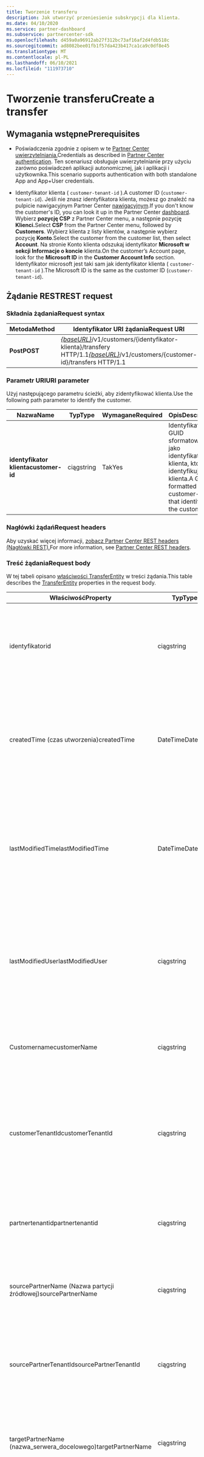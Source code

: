 ```yaml
---
title: Tworzenie transferu
description: Jak utworzyć przeniesienie subskrypcji dla klienta.
ms.date: 04/10/2020
ms.service: partner-dashboard
ms.subservice: partnercenter-sdk
ms.openlocfilehash: d459a0a96912ab27f312bc73af16af2d4fdb518c
ms.sourcegitcommit: ad8082bee01fb1f57da423b417ca1ca9c0df8e45
ms.translationtype: MT
ms.contentlocale: pl-PL
ms.lasthandoff: 06/10/2021
ms.locfileid: "111973710"
---
```

# <a name="create-a-transfer"></a><span data-ttu-id="7f32d-103">Tworzenie transferu</span><span class="sxs-lookup"><span data-stu-id="7f32d-103">Create a transfer</span></span>

## <a name="prerequisites"></a><span data-ttu-id="7f32d-104">Wymagania wstępne</span><span class="sxs-lookup"><span data-stu-id="7f32d-104">Prerequisites</span></span>

- <span data-ttu-id="7f32d-105">Poświadczenia zgodnie z opisem w te [Partner Center uwierzytelniania.](partner-center-authentication.md)</span><span class="sxs-lookup"><span data-stu-id="7f32d-105">Credentials as described in [Partner Center authentication](partner-center-authentication.md).</span></span> <span data-ttu-id="7f32d-106">Ten scenariusz obsługuje uwierzytelnianie przy użyciu zarówno poświadczeń aplikacji autonomicznej, jak i aplikacji i użytkownika.</span><span class="sxs-lookup"><span data-stu-id="7f32d-106">This scenario supports authentication with both standalone App and App+User credentials.</span></span>

- <span data-ttu-id="7f32d-107">Identyfikator klienta ( `customer-tenant-id` ).</span><span class="sxs-lookup"><span data-stu-id="7f32d-107">A customer ID (`customer-tenant-id`).</span></span> <span data-ttu-id="7f32d-108">Jeśli nie znasz identyfikatora klienta, możesz go znaleźć na pulpicie nawigacyjnym Partner Center [nawigacyjnym](https://partner.microsoft.com/dashboard).</span><span class="sxs-lookup"><span data-stu-id="7f32d-108">If you don't know the customer's ID, you can look it up in the Partner Center [dashboard](https://partner.microsoft.com/dashboard).</span></span> <span data-ttu-id="7f32d-109">Wybierz **pozycję CSP** z Partner Center menu, a następnie pozycję **Klienci.**</span><span class="sxs-lookup"><span data-stu-id="7f32d-109">Select **CSP** from the Partner Center menu, followed by **Customers**.</span></span> <span data-ttu-id="7f32d-110">Wybierz klienta z listy klientów, a następnie wybierz pozycję **Konto**.</span><span class="sxs-lookup"><span data-stu-id="7f32d-110">Select the customer from the customer list, then select **Account**.</span></span> <span data-ttu-id="7f32d-111">Na stronie Konto klienta odszukaj identyfikator **Microsoft w** **sekcji Informacje o koncie** klienta.</span><span class="sxs-lookup"><span data-stu-id="7f32d-111">On the customer’s Account page, look for the **Microsoft ID** in the **Customer Account Info** section.</span></span> <span data-ttu-id="7f32d-112">Identyfikator microsoft jest taki sam jak identyfikator klienta ( `customer-tenant-id` ).</span><span class="sxs-lookup"><span data-stu-id="7f32d-112">The Microsoft ID is the same as the customer ID  (`customer-tenant-id`).</span></span>

## <a name="rest-request"></a><span data-ttu-id="7f32d-113">Żądanie REST</span><span class="sxs-lookup"><span data-stu-id="7f32d-113">REST request</span></span>

### <a name="request-syntax"></a><span data-ttu-id="7f32d-114">Składnia żądania</span><span class="sxs-lookup"><span data-stu-id="7f32d-114">Request syntax</span></span>

| <span data-ttu-id="7f32d-115">Metoda</span><span class="sxs-lookup"><span data-stu-id="7f32d-115">Method</span></span>   | <span data-ttu-id="7f32d-116">Identyfikator URI żądania</span><span class="sxs-lookup"><span data-stu-id="7f32d-116">Request URI</span></span>                                                                                                 |
|----------|-------------------------------------------------------------------------------------------------------------|
| <span data-ttu-id="7f32d-117">**Post**</span><span class="sxs-lookup"><span data-stu-id="7f32d-117">**POST**</span></span> | <span data-ttu-id="7f32d-118">[*{baseURL}*](partner-center-rest-urls.md)/v1/customers/{identyfikator-klienta}/transfery HTTP/1.1</span><span class="sxs-lookup"><span data-stu-id="7f32d-118">[*{baseURL}*](partner-center-rest-urls.md)/v1/customers/{customer-id}/transfers HTTP/1.1</span></span>                    |

### <a name="uri-parameter"></a><span data-ttu-id="7f32d-119">Parametr URI</span><span class="sxs-lookup"><span data-stu-id="7f32d-119">URI parameter</span></span>

<span data-ttu-id="7f32d-120">Użyj następującego parametru ścieżki, aby zidentyfikować klienta.</span><span class="sxs-lookup"><span data-stu-id="7f32d-120">Use the following path parameter to identify the customer.</span></span>

| <span data-ttu-id="7f32d-121">Nazwa</span><span class="sxs-lookup"><span data-stu-id="7f32d-121">Name</span></span>            | <span data-ttu-id="7f32d-122">Typ</span><span class="sxs-lookup"><span data-stu-id="7f32d-122">Type</span></span>     | <span data-ttu-id="7f32d-123">Wymagane</span><span class="sxs-lookup"><span data-stu-id="7f32d-123">Required</span></span> | <span data-ttu-id="7f32d-124">Opis</span><span class="sxs-lookup"><span data-stu-id="7f32d-124">Description</span></span>                                                            |
|-----------------|----------|----------|------------------------------------------------------------------------|
| <span data-ttu-id="7f32d-125">**identyfikator klienta**</span><span class="sxs-lookup"><span data-stu-id="7f32d-125">**customer-id**</span></span> | <span data-ttu-id="7f32d-126">ciąg</span><span class="sxs-lookup"><span data-stu-id="7f32d-126">string</span></span>   | <span data-ttu-id="7f32d-127">Tak</span><span class="sxs-lookup"><span data-stu-id="7f32d-127">Yes</span></span>      | <span data-ttu-id="7f32d-128">Identyfikator GUID sformatowany jako identyfikator klienta, który identyfikuje klienta.</span><span class="sxs-lookup"><span data-stu-id="7f32d-128">A GUID formatted customer-id that identifies the customer.</span></span>             |

### <a name="request-headers"></a><span data-ttu-id="7f32d-129">Nagłówki żądań</span><span class="sxs-lookup"><span data-stu-id="7f32d-129">Request headers</span></span>

<span data-ttu-id="7f32d-130">Aby uzyskać więcej informacji, [zobacz Partner Center REST headers (Nagłówki REST).](headers.md)</span><span class="sxs-lookup"><span data-stu-id="7f32d-130">For more information, see [Partner Center REST headers](headers.md).</span></span>

### <a name="request-body"></a><span data-ttu-id="7f32d-131">Treść żądania</span><span class="sxs-lookup"><span data-stu-id="7f32d-131">Request body</span></span>

<span data-ttu-id="7f32d-132">W tej tabeli opisano [właściwości TransferEntity](transfer-entity-resources.md) w treści żądania.</span><span class="sxs-lookup"><span data-stu-id="7f32d-132">This table describes the [TransferEntity](transfer-entity-resources.md) properties in the request body.</span></span>

| <span data-ttu-id="7f32d-133">Właściwość</span><span class="sxs-lookup"><span data-stu-id="7f32d-133">Property</span></span>              | <span data-ttu-id="7f32d-134">Typ</span><span class="sxs-lookup"><span data-stu-id="7f32d-134">Type</span></span>          | <span data-ttu-id="7f32d-135">Wymagane</span><span class="sxs-lookup"><span data-stu-id="7f32d-135">Required</span></span>  | <span data-ttu-id="7f32d-136">Opis</span><span class="sxs-lookup"><span data-stu-id="7f32d-136">Description</span></span>                                                                                |
|-----------------------|---------------|-----------|--------------------------------------------------------------------------------------------|
| <span data-ttu-id="7f32d-137">identyfikator</span><span class="sxs-lookup"><span data-stu-id="7f32d-137">id</span></span>                    | <span data-ttu-id="7f32d-138">ciąg</span><span class="sxs-lookup"><span data-stu-id="7f32d-138">string</span></span>        | <span data-ttu-id="7f32d-139">Nie</span><span class="sxs-lookup"><span data-stu-id="7f32d-139">No</span></span>    | <span data-ttu-id="7f32d-140">Identyfikator transferEntity, który jest dostarczany po pomyślnym utworzeniu obiektu transferEntity.</span><span class="sxs-lookup"><span data-stu-id="7f32d-140">A transferEntity identifier that is supplied upon successful creation of the transferEntity.</span></span>                               |
| <span data-ttu-id="7f32d-141">createdTime (czas utworzenia)</span><span class="sxs-lookup"><span data-stu-id="7f32d-141">createdTime</span></span>           | <span data-ttu-id="7f32d-142">DateTime</span><span class="sxs-lookup"><span data-stu-id="7f32d-142">DateTime</span></span>      | <span data-ttu-id="7f32d-143">Nie</span><span class="sxs-lookup"><span data-stu-id="7f32d-143">No</span></span>    | <span data-ttu-id="7f32d-144">Data utworzenia przeniesieniaJedność w formacie daty i godziny.</span><span class="sxs-lookup"><span data-stu-id="7f32d-144">The date the transferEntity was created, in date-time format.</span></span> <span data-ttu-id="7f32d-145">Stosowane po pomyślnym utworzeniu transferEntity.</span><span class="sxs-lookup"><span data-stu-id="7f32d-145">Applied upon successful creation of the transferEntity.</span></span>      |
| <span data-ttu-id="7f32d-146">lastModifiedTime</span><span class="sxs-lookup"><span data-stu-id="7f32d-146">lastModifiedTime</span></span>      | <span data-ttu-id="7f32d-147">DateTime</span><span class="sxs-lookup"><span data-stu-id="7f32d-147">DateTime</span></span>      | <span data-ttu-id="7f32d-148">Nie</span><span class="sxs-lookup"><span data-stu-id="7f32d-148">No</span></span>    | <span data-ttu-id="7f32d-149">Data ostatniej aktualizacji transakcji transferEntity w formacie daty i godziny.</span><span class="sxs-lookup"><span data-stu-id="7f32d-149">The date the transferEntity was last updated, in date-time format.</span></span> <span data-ttu-id="7f32d-150">Stosowane po pomyślnym utworzeniu transferEntity.</span><span class="sxs-lookup"><span data-stu-id="7f32d-150">Applied upon successful creation of the transferEntity.</span></span> |
| <span data-ttu-id="7f32d-151">lastModifiedUser</span><span class="sxs-lookup"><span data-stu-id="7f32d-151">lastModifiedUser</span></span>      | <span data-ttu-id="7f32d-152">ciąg</span><span class="sxs-lookup"><span data-stu-id="7f32d-152">string</span></span>        | <span data-ttu-id="7f32d-153">Nie</span><span class="sxs-lookup"><span data-stu-id="7f32d-153">No</span></span>    | <span data-ttu-id="7f32d-154">Użytkownik, który ostatnio zaktualizował transferEntity.</span><span class="sxs-lookup"><span data-stu-id="7f32d-154">The user who last updated the transferEntity.</span></span> <span data-ttu-id="7f32d-155">Stosowane po pomyślnym utworzeniu transferEntity.</span><span class="sxs-lookup"><span data-stu-id="7f32d-155">Applied upon successful creation of transferEntity.</span></span>                          |
| <span data-ttu-id="7f32d-156">Customername</span><span class="sxs-lookup"><span data-stu-id="7f32d-156">customerName</span></span>          | <span data-ttu-id="7f32d-157">ciąg</span><span class="sxs-lookup"><span data-stu-id="7f32d-157">string</span></span>        | <span data-ttu-id="7f32d-158">Nie</span><span class="sxs-lookup"><span data-stu-id="7f32d-158">No</span></span>    | <span data-ttu-id="7f32d-159">Opcjonalny.</span><span class="sxs-lookup"><span data-stu-id="7f32d-159">Optional.</span></span> <span data-ttu-id="7f32d-160">Nazwa klienta, którego subskrypcje są przenoszone.</span><span class="sxs-lookup"><span data-stu-id="7f32d-160">The name of the customer whose subscriptions are being transferred.</span></span>                                              |
| <span data-ttu-id="7f32d-161">customerTenantId</span><span class="sxs-lookup"><span data-stu-id="7f32d-161">customerTenantId</span></span>      | <span data-ttu-id="7f32d-162">ciąg</span><span class="sxs-lookup"><span data-stu-id="7f32d-162">string</span></span>        | <span data-ttu-id="7f32d-163">Nie</span><span class="sxs-lookup"><span data-stu-id="7f32d-163">No</span></span>    | <span data-ttu-id="7f32d-164">Identyfikator GUID sformatowany jako identyfikator klienta, który identyfikuje klienta.</span><span class="sxs-lookup"><span data-stu-id="7f32d-164">A GUID formatted customer-id that identifies the customer.</span></span> <span data-ttu-id="7f32d-165">Stosowane po pomyślnym utworzeniu transferEntity.</span><span class="sxs-lookup"><span data-stu-id="7f32d-165">Applied upon successful creation of the transferEntity.</span></span>         |
| <span data-ttu-id="7f32d-166">partnertenantid</span><span class="sxs-lookup"><span data-stu-id="7f32d-166">partnertenantid</span></span>       | <span data-ttu-id="7f32d-167">ciąg</span><span class="sxs-lookup"><span data-stu-id="7f32d-167">string</span></span>        | <span data-ttu-id="7f32d-168">Nie</span><span class="sxs-lookup"><span data-stu-id="7f32d-168">No</span></span>    | <span data-ttu-id="7f32d-169">Identyfikator GUID sformatowany jako identyfikator partnera, który identyfikuje partnera.</span><span class="sxs-lookup"><span data-stu-id="7f32d-169">A GUID formatted partner-id that identifies the partner.</span></span>                                                                   |
| <span data-ttu-id="7f32d-170">sourcePartnerName (Nazwa partycji źródłowej)</span><span class="sxs-lookup"><span data-stu-id="7f32d-170">sourcePartnerName</span></span>     | <span data-ttu-id="7f32d-171">ciąg</span><span class="sxs-lookup"><span data-stu-id="7f32d-171">string</span></span>        | <span data-ttu-id="7f32d-172">Nie</span><span class="sxs-lookup"><span data-stu-id="7f32d-172">No</span></span>    | <span data-ttu-id="7f32d-173">Opcjonalny.</span><span class="sxs-lookup"><span data-stu-id="7f32d-173">Optional.</span></span> <span data-ttu-id="7f32d-174">Nazwa organizacji partnera, który inicjuje przeniesienie.</span><span class="sxs-lookup"><span data-stu-id="7f32d-174">The name of the partner's organization who is initiating the transfer.</span></span>                                           |
| <span data-ttu-id="7f32d-175">sourcePartnerTenantId</span><span class="sxs-lookup"><span data-stu-id="7f32d-175">sourcePartnerTenantId</span></span> | <span data-ttu-id="7f32d-176">ciąg</span><span class="sxs-lookup"><span data-stu-id="7f32d-176">string</span></span>        | <span data-ttu-id="7f32d-177">Tak</span><span class="sxs-lookup"><span data-stu-id="7f32d-177">Yes</span></span>   | <span data-ttu-id="7f32d-178">Identyfikator GUID sformatowany jako identyfikator partnera, który identyfikuje partnera inicjujące przeniesienie.</span><span class="sxs-lookup"><span data-stu-id="7f32d-178">A GUID formatted partner-id that identifies the partner initiating the transfer.</span></span>                                           |
| <span data-ttu-id="7f32d-179">targetPartnerName (nazwa_serwera_docelowego)</span><span class="sxs-lookup"><span data-stu-id="7f32d-179">targetPartnerName</span></span>     | <span data-ttu-id="7f32d-180">ciąg</span><span class="sxs-lookup"><span data-stu-id="7f32d-180">string</span></span>        | <span data-ttu-id="7f32d-181">Nie</span><span class="sxs-lookup"><span data-stu-id="7f32d-181">No</span></span>    | <span data-ttu-id="7f32d-182">Opcjonalny.</span><span class="sxs-lookup"><span data-stu-id="7f32d-182">Optional.</span></span> <span data-ttu-id="7f32d-183">Nazwa organizacji partnera, której celem jest przeniesienie.</span><span class="sxs-lookup"><span data-stu-id="7f32d-183">The name of the partner's organization to whom the transfer is targeted.</span></span>                                         |
| <span data-ttu-id="7f32d-184">targetPartnerTenantId</span><span class="sxs-lookup"><span data-stu-id="7f32d-184">targetPartnerTenantId</span></span> | <span data-ttu-id="7f32d-185">ciąg</span><span class="sxs-lookup"><span data-stu-id="7f32d-185">string</span></span>        | <span data-ttu-id="7f32d-186">Tak</span><span class="sxs-lookup"><span data-stu-id="7f32d-186">Yes</span></span>   | <span data-ttu-id="7f32d-187">Identyfikator GUID sformatowany jako partner-id, który identyfikuje partnera, do którego jest skierowany transfer.</span><span class="sxs-lookup"><span data-stu-id="7f32d-187">A GUID formatted partner-id that identifies the partner to whom the transfer is targeted.</span></span>                                  |
| <span data-ttu-id="7f32d-188">lineItems</span><span class="sxs-lookup"><span data-stu-id="7f32d-188">lineItems</span></span>             | <span data-ttu-id="7f32d-189">Tablica obiektów</span><span class="sxs-lookup"><span data-stu-id="7f32d-189">Array of objects</span></span> | <span data-ttu-id="7f32d-190">Tak</span><span class="sxs-lookup"><span data-stu-id="7f32d-190">Yes</span></span>| <span data-ttu-id="7f32d-191">Tablica zasobów [TransferLineItem.](transfer-entity-resources.md#transferlineitem)</span><span class="sxs-lookup"><span data-stu-id="7f32d-191">An Array of [TransferLineItem](transfer-entity-resources.md#transferlineitem) resources.</span></span>                                   |
| <span data-ttu-id="7f32d-192">status</span><span class="sxs-lookup"><span data-stu-id="7f32d-192">status</span></span>                | <span data-ttu-id="7f32d-193">ciąg</span><span class="sxs-lookup"><span data-stu-id="7f32d-193">string</span></span>        | <span data-ttu-id="7f32d-194">Nie</span><span class="sxs-lookup"><span data-stu-id="7f32d-194">No</span></span>    | <span data-ttu-id="7f32d-195">Stan transferEntity.</span><span class="sxs-lookup"><span data-stu-id="7f32d-195">The status of the transferEntity.</span></span> <span data-ttu-id="7f32d-196">Możliwe wartości to "Aktywne" (można je usunąć/przesłać) i "Ukończono" (zostało już zakończone).</span><span class="sxs-lookup"><span data-stu-id="7f32d-196">Possible values are "Active" (can be deleted/submitted) and "Completed" (has already been completed).</span></span> <span data-ttu-id="7f32d-197">Stosowane po pomyślnym utworzeniu transferEntity.</span><span class="sxs-lookup"><span data-stu-id="7f32d-197">Applied upon successful creation of the transferEntity.</span></span>|

<span data-ttu-id="7f32d-198">W tej tabeli [opisano właściwości TransferLineItem](transfer-entity-resources.md#transferlineitem) w treści żądania.</span><span class="sxs-lookup"><span data-stu-id="7f32d-198">This table describes the [TransferLineItem](transfer-entity-resources.md#transferlineitem) properties in the request body.</span></span>

|      <span data-ttu-id="7f32d-199">Właściwość</span><span class="sxs-lookup"><span data-stu-id="7f32d-199">Property</span></span>       |            <span data-ttu-id="7f32d-200">Typ</span><span class="sxs-lookup"><span data-stu-id="7f32d-200">Type</span></span>             | <span data-ttu-id="7f32d-201">Wymagane</span><span class="sxs-lookup"><span data-stu-id="7f32d-201">Required</span></span> | <span data-ttu-id="7f32d-202">Opis</span><span class="sxs-lookup"><span data-stu-id="7f32d-202">Description</span></span>                                                                                     |
|---------------------|-----------------------------|----------|-------------------------------------------------------------------------------------------------|
| <span data-ttu-id="7f32d-203">identyfikator</span><span class="sxs-lookup"><span data-stu-id="7f32d-203">id</span></span>                   | <span data-ttu-id="7f32d-204">ciąg</span><span class="sxs-lookup"><span data-stu-id="7f32d-204">string</span></span>                     | <span data-ttu-id="7f32d-205">Nie</span><span class="sxs-lookup"><span data-stu-id="7f32d-205">No</span></span>       | <span data-ttu-id="7f32d-206">Unikatowy identyfikator elementu wiersza przeniesienia.</span><span class="sxs-lookup"><span data-stu-id="7f32d-206">A unique identifier for a transfer line item.</span></span> <span data-ttu-id="7f32d-207">Stosowane po pomyślnym utworzeniu transferEntity.</span><span class="sxs-lookup"><span data-stu-id="7f32d-207">Applied upon successful creation of the transferEntity.</span></span>|
| <span data-ttu-id="7f32d-208">subscriptionId</span><span class="sxs-lookup"><span data-stu-id="7f32d-208">subscriptionId</span></span>       | <span data-ttu-id="7f32d-209">ciąg</span><span class="sxs-lookup"><span data-stu-id="7f32d-209">string</span></span>                     | <span data-ttu-id="7f32d-210">Tak</span><span class="sxs-lookup"><span data-stu-id="7f32d-210">Yes</span></span>      | <span data-ttu-id="7f32d-211">Identyfikator subskrypcji.</span><span class="sxs-lookup"><span data-stu-id="7f32d-211">The subscription identifier.</span></span>                                                                         |
| <span data-ttu-id="7f32d-212">quantity</span><span class="sxs-lookup"><span data-stu-id="7f32d-212">quantity</span></span>             | <span data-ttu-id="7f32d-213">int</span><span class="sxs-lookup"><span data-stu-id="7f32d-213">int</span></span>                        | <span data-ttu-id="7f32d-214">Nie</span><span class="sxs-lookup"><span data-stu-id="7f32d-214">No</span></span>       | <span data-ttu-id="7f32d-215">Liczba licencji lub wystąpień.</span><span class="sxs-lookup"><span data-stu-id="7f32d-215">The number of licenses or instances.</span></span>                                                                 |
| <span data-ttu-id="7f32d-216">billingCycle</span><span class="sxs-lookup"><span data-stu-id="7f32d-216">billingCycle</span></span>         | <span data-ttu-id="7f32d-217">Obiekt</span><span class="sxs-lookup"><span data-stu-id="7f32d-217">Object</span></span>                     | <span data-ttu-id="7f32d-218">Nie</span><span class="sxs-lookup"><span data-stu-id="7f32d-218">No</span></span>       | <span data-ttu-id="7f32d-219">Typ cyklu rozliczeniowego ustawiony dla bieżącego okresu.</span><span class="sxs-lookup"><span data-stu-id="7f32d-219">The type of billing cycle set for the current period.</span></span>                                                |
| <span data-ttu-id="7f32d-220">Friendlyname</span><span class="sxs-lookup"><span data-stu-id="7f32d-220">friendlyName</span></span>         | <span data-ttu-id="7f32d-221">ciąg</span><span class="sxs-lookup"><span data-stu-id="7f32d-221">string</span></span>                     | <span data-ttu-id="7f32d-222">Nie</span><span class="sxs-lookup"><span data-stu-id="7f32d-222">No</span></span>       | <span data-ttu-id="7f32d-223">Opcjonalny.</span><span class="sxs-lookup"><span data-stu-id="7f32d-223">Optional.</span></span> <span data-ttu-id="7f32d-224">Przyjazna nazwa elementu zdefiniowanego przez partnera w celu uujednoznania.</span><span class="sxs-lookup"><span data-stu-id="7f32d-224">The friendly name for the item defined by the partner to help disambiguate.</span></span>                |
| <span data-ttu-id="7f32d-225">partnerIdOnRecord</span><span class="sxs-lookup"><span data-stu-id="7f32d-225">partnerIdOnRecord</span></span>    | <span data-ttu-id="7f32d-226">ciąg</span><span class="sxs-lookup"><span data-stu-id="7f32d-226">string</span></span>                     | <span data-ttu-id="7f32d-227">Nie</span><span class="sxs-lookup"><span data-stu-id="7f32d-227">No</span></span>       | <span data-ttu-id="7f32d-228">PartnerId on Record (IDENTYFIKATOR MPN) przy zakupie, który ma miejsce po zaakceptowaniu przeniesienia.</span><span class="sxs-lookup"><span data-stu-id="7f32d-228">PartnerId on Record (MPN ID) on the purchase that happens when the transfer is accepted.</span></span>              |
| <span data-ttu-id="7f32d-229">offerId</span><span class="sxs-lookup"><span data-stu-id="7f32d-229">offerId</span></span>              | <span data-ttu-id="7f32d-230">ciąg</span><span class="sxs-lookup"><span data-stu-id="7f32d-230">string</span></span>                     | <span data-ttu-id="7f32d-231">Nie</span><span class="sxs-lookup"><span data-stu-id="7f32d-231">No</span></span>       | <span data-ttu-id="7f32d-232">Identyfikator oferty.</span><span class="sxs-lookup"><span data-stu-id="7f32d-232">The offer identifier.</span></span>                                                                                |
| <span data-ttu-id="7f32d-233">addonItems</span><span class="sxs-lookup"><span data-stu-id="7f32d-233">addonItems</span></span>           | <span data-ttu-id="7f32d-234">Lista obiektów **TransferLineItem**</span><span class="sxs-lookup"><span data-stu-id="7f32d-234">List of **TransferLineItem** objects</span></span> | <span data-ttu-id="7f32d-235">Nie</span><span class="sxs-lookup"><span data-stu-id="7f32d-235">No</span></span> | <span data-ttu-id="7f32d-236">Kolekcja elementów wiersza transferEntity dla dodatków, które zostaną przeniesione wraz z subskrypcją podstawową, która jest przesyłana.</span><span class="sxs-lookup"><span data-stu-id="7f32d-236">A collection of transferEntity line items for addons that will be transferred along with the base subscription that is being transferred.</span></span> <span data-ttu-id="7f32d-237">Stosowane po pomyślnym utworzeniu transferEntity.</span><span class="sxs-lookup"><span data-stu-id="7f32d-237">Applied upon successful creation of the transferEntity.</span></span>|
| <span data-ttu-id="7f32d-238">transferError</span><span class="sxs-lookup"><span data-stu-id="7f32d-238">transferError</span></span>        | <span data-ttu-id="7f32d-239">ciąg</span><span class="sxs-lookup"><span data-stu-id="7f32d-239">string</span></span>                     | <span data-ttu-id="7f32d-240">Nie</span><span class="sxs-lookup"><span data-stu-id="7f32d-240">No</span></span>       | <span data-ttu-id="7f32d-241">Zastosowane po transferEntity jest akceptowana, jeśli wystąpi błąd.</span><span class="sxs-lookup"><span data-stu-id="7f32d-241">Applied after transferEntity is accepted if there is an error.</span></span>                                        |
| <span data-ttu-id="7f32d-242">status</span><span class="sxs-lookup"><span data-stu-id="7f32d-242">status</span></span>               | <span data-ttu-id="7f32d-243">ciąg</span><span class="sxs-lookup"><span data-stu-id="7f32d-243">string</span></span>                     | <span data-ttu-id="7f32d-244">Nie</span><span class="sxs-lookup"><span data-stu-id="7f32d-244">No</span></span>       | <span data-ttu-id="7f32d-245">Stan lineitem w transferEntity.</span><span class="sxs-lookup"><span data-stu-id="7f32d-245">The status of the lineitem in the transferEntity.</span></span>                                                    |

### <a name="request-example"></a><span data-ttu-id="7f32d-246">Przykład żądania</span><span class="sxs-lookup"><span data-stu-id="7f32d-246">Request example</span></span>

```http
POST /v1/customers/d6bf25b7-e0a8-4f2d-a31b-97b55cfc774d/transfers HTTP/1.1
Authorization: Bearer <token>
Accept: application/json
MS-RequestId: 4fa6dad6-a89f-4875-8247-7294a10ae1cf
MS-CorrelationId: 0e93c70c-977c-4a88-9580-7cf084c73286
X-Locale: en-US
Content-Type: application/json
Host: api.partnercenter.microsoft.com
Expect: 100-continue

{
    "sourcePartnerTenantId": "da6c51b5-1246-4a42-b4ab-cbf38df54537",
    "targetPartnerTenantId": "656218b1-80c9-40b2-83ae-3a2703b55271",
    "lineItems": [
        {
            "subscriptionId": "7291BFBF-1772-4C5B-A624-18B6152CD8CB",
            "partnerIdOnRecord": "517285"
        },
        {
            "subscriptionId": "6C0B221B-8DF9-4F4A-A5BB-4C9CBB7B27B0",
            "partnerIdOnRecord": "517285"
        }
    ]
}
```

## <a name="rest-response"></a><span data-ttu-id="7f32d-247">Odpowiedź REST</span><span class="sxs-lookup"><span data-stu-id="7f32d-247">REST response</span></span>

<span data-ttu-id="7f32d-248">W przypadku powodzenia ta metoda zwraca wypełniony [zasób TransferEnity](transfer-entity-resources.md) w treści odpowiedzi.</span><span class="sxs-lookup"><span data-stu-id="7f32d-248">If successful, this method returns the populated [TransferEnity](transfer-entity-resources.md) resource in the response body.</span></span>

### <a name="response-success-and-error-codes"></a><span data-ttu-id="7f32d-249">Kody powodzenia i błędów odpowiedzi</span><span class="sxs-lookup"><span data-stu-id="7f32d-249">Response success and error codes</span></span>

<span data-ttu-id="7f32d-250">Każda odpowiedź zawiera kod stanu HTTP, który wskazuje powodzenie lub niepowodzenie, oraz dodatkowe informacje o debugowaniu.</span><span class="sxs-lookup"><span data-stu-id="7f32d-250">Each response comes with an HTTP status code that indicates success or failure and additional debugging information.</span></span> <span data-ttu-id="7f32d-251">Użyj narzędzia śledzenia sieci, aby odczytać ten kod, typ błędu i dodatkowe parametry.</span><span class="sxs-lookup"><span data-stu-id="7f32d-251">Use a network trace tool to read this code, error type, and additional parameters.</span></span> <span data-ttu-id="7f32d-252">Aby uzyskać pełną listę, zobacz [Kody błędów](error-codes.md).</span><span class="sxs-lookup"><span data-stu-id="7f32d-252">For the full list, see [Error Codes](error-codes.md).</span></span>

### <a name="response-example"></a><span data-ttu-id="7f32d-253">Przykład odpowiedzi</span><span class="sxs-lookup"><span data-stu-id="7f32d-253">Response example</span></span>

```http
HTTP/1.1 201 Created
Content-Length: 138
Content-Type: application/json; charset=utf-8
MS-RequestId: 4fa6dad6-a89f-4875-8247-7294a10ae1cf
MS-CorrelationId: 0e93c70c-977c-4a88-9580-7cf084c73286
X-Locale: en-US,en-US
{
    "id": "67c5b05b-09b5-47ba-9047-5056fe2afa4f",
    "status": "Active",
    "createdTime": "2020-03-24T20:44:14.9602781Z",
    "lastModifiedTime": "2020-03-24T20:44:15Z",
    "customerTenantId": "823c6c3f-9259-4d51-bae2-5dd06743177f",
    "partnertenantid": "da6c51b5-1246-4a42-b4ab-cbf38df54537",
    "sourcePartnerTenantId": "da6c51b5-1246-4a42-b4ab-cbf38df54537",
    "targetPartnerTenantId": "656218b1-80c9-40b2-83ae-3a2703b55271",
    "lastModifiedUser": "d0648481-b615-45c9-8cd1-ff87940dbdc4",
    "lineItems": [
        {
            "id": 0,
            "subscriptionId": "7291BFBF-1772-4C5B-A624-18B6152CD8CB",
            "offerId": "50E9A47A-7B4D-4970-9D90-CAE927F53753",
            "billingCycle": "annual",
            "friendlyName": "Dynamics 365 for Sales Enterprise Attach to Qualifying Dynamics 365 Base Offer",
            "quantity": 1,
            "addonItems": [
                {
                    "id": 0,
                    "subscriptionId": "D738C6C9-DDBD-46E9-B316-65F9D9B3ECB4",
                    "offerId": "2BCF9FE8-8B65-4FCF-9240-419203FB8CF4",
                    "billingCycle": "annual",
                    "friendlyName": "Dynamics 365 - Additional Production Instance (Qualified Offer)",
                    "quantity": 4
                }
            ]
        },
        {
            "id": 0,
            "subscriptionId": "6C0B221B-8DF9-4F4A-A5BB-4C9CBB7B27B0",
            "offerId": "455DDD41-32ED-4E2D-B3A2-BBCB22CAA467",
            "billingCycle": "annual",
            "friendlyName": "Dynamics 365 Customer Engagement Plan Patch",
            "quantity": 8,
            "addonItems": []
        }
    ],
    "links": {
        "self": {
            "uri": "/customers/823c6c3f-9259-4d51-bae2-5dd06743177f/transfers/67c5b05b-09b5-47ba-9047-5056fe2afa4f",
            "method": "GET",
            "headers": []
        }
    },
    "attributes": {
        "objectType": "TransferEntity"
    }
}
```
